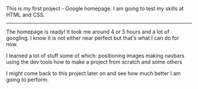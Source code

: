 This is my first project - Google homepage.
I am going to test my skills at HTML and CSS.
_______________________________________________

The homepage is ready!
It took me around 4 or 5 hours and a lot of googling.
I know it is not either near perfect but that's what I can do for now.

I learned a lot of stuff some of which:
    positioning images
    making navbars
    using the dev tools
    how to make a project from scratch
    and some others

I might come back to this project later on and see how much better I am going to perform.
